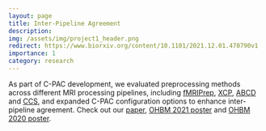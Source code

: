 ```yaml
---
layout: page
title: Inter-Pipeline Agreement
description: 
img: /assets/img/project1_header.png
redirect: https://www.biorxiv.org/content/10.1101/2021.12.01.470790v1
importance: 1
category: research
---
```


As part of C-PAC development, we evaluated preprocessing methods across different MRI processing pipelines, including [fMRIPrep](https://fmriprep.org/en/stable/), [XCP](https://xcpengine.readthedocs.io/), [ABCD](https://github.com/DCAN-Labs/DCAN-HCP/tree/master) and [CCS](https://github.com/zuoxinian/CCS), and expanded C-PAC configuration options to enhance inter-pipeline agreement. Check out our [paper](https://www.biorxiv.org/content/10.1101/2021.12.01.470790v1), [OHBM 2021 poster](../../assets/poster/OHBM21_XL.pdf) and [OHBM 2020 poster](../../assets/poster/OHBM20_XL.pdf).

<div class="row justify-content-sm-center">
    <div class="col-sm-6 mt-3 mt-md-0">
        <object data="../../assets/poster/OHBM21_XL.pdf" type="application/pdf" width="390px" height="663px">
        </object>
    </div>
    <div class="col-sm-6 mt-3 mt-md-0">
        <object data="../../assets/poster/OHBM20_XL.pdf" type="application/pdf" width="390px" height="663px">
        </object>
    </div>
</div>